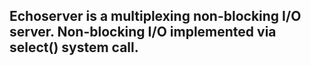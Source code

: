 ## Echoserver is a multiplexing non-blocking I/O server. Non-blocking I/O implemented via select() system call.
